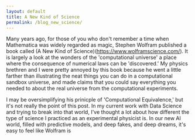 ```yaml
---
layout: default
title: A New Kind of Science
permalink: /blog_new_science/
---
```


Many years ago, for those of you who don't remember a time when Mathematica was widely regarded as magic, Stephen Wolfram published a book called (A New Kind of Science)(https://www.wolframscience.com/). It is largely a look at the wonders of the 'computational universe' a place where the consequence of numerical laws can be 'discovered.' My physics brethren and I were pretty annoyed by this book because he went a little farther than illustrating the neat things you can do in a computational sandbox universe, and made claims that you could say everything you needed to about the real universe from the computational experiments.

I may be oversimplifying his prinicple of 'Computational Equivalence,' but it's not really the point of this post. In my current work with Data Science and trying to break into that world, I've thought a lot about how different the type of science I practiced as an experimental physicist is. In our new AI world, filled with predictive models, and deep fakes, and deep dreams, it's easy to feel like Wolfram is
